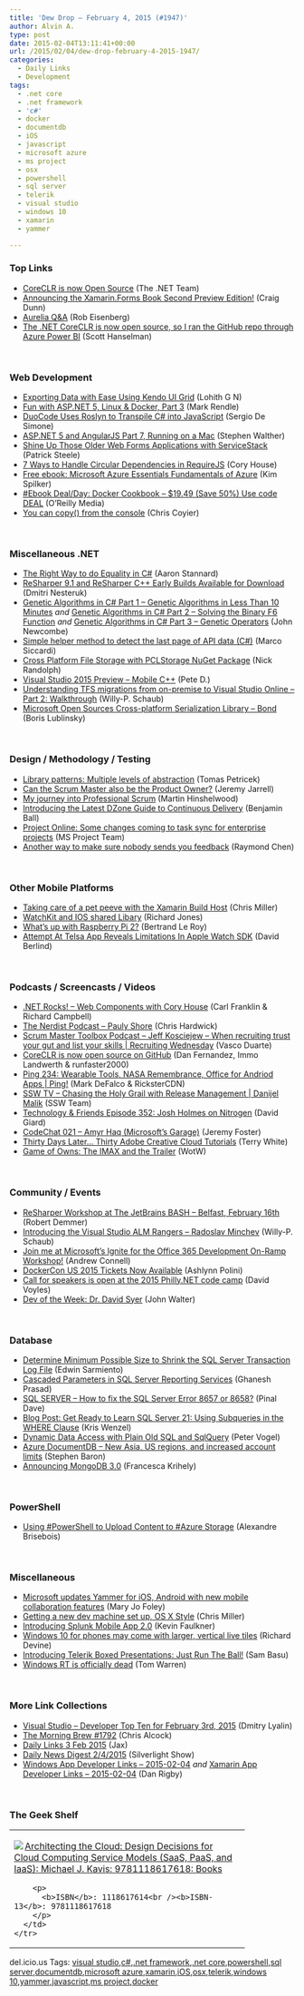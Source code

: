 ```yaml
---
title: 'Dew Drop – February 4, 2015 (#1947)'
author: Alvin A.
type: post
date: 2015-02-04T13:11:41+00:00
url: /2015/02/04/dew-drop-february-4-2015-1947/
categories:
  - Daily Links
  - Development
tags:
  - .net core
  - .net framework
  - 'c#'
  - docker
  - documentdb
  - iOS
  - javascript
  - microsoft azure
  - ms project
  - osx
  - powershell
  - sql server
  - telerik
  - visual studio
  - windows 10
  - xamarin
  - yammer

---
```

### <a name="top"></a>Top Links

  * <a href="http://blogs.msdn.com/b/dotnet/archive/2015/02/03/coreclr-is-now-open-source.aspx" target="_blank">CoreCLR is now Open Source</a> (The .NET Team)
  * <a href="http://blog.xamarin.com/xamarin.forms-book-second-preview/" target="_blank">Announcing the Xamarin.Forms Book Second Preview Edition!</a> (Craig Dunn)
  * <a href="http://eisenbergeffect.bluespire.com/aurelia-qa/" target="_blank">Aurelia Q&A</a> (Rob Eisenberg)
  * <a href="http://feeds.hanselman.com/~/84703527/0/scotthanselman~The-NET-CoreCLR-is-now-open-source-so-I-ran-the-GitHub-repo-through-Azure-Power-BI.aspx" target="_blank">The .NET CoreCLR is now open source, so I ran the GitHub repo through Azure Power BI</a> (Scott Hanselman)

&nbsp;

### <a name="web"></a>Web Development

  * <a href="http://developer.telerik.com/featured/exporting-data-ease-using-kendo-ui-grid/" target="_blank">Exporting Data with Ease Using Kendo UI Grid</a> (Lohith G N)
  * <a href="http://blog.markrendle.net/fun-with-asp-net-5-linux-docker-part-3/" target="_blank">Fun with ASP.NET 5, Linux & Docker, Part 3</a> (Mark Rendle)
  * <a href="http://www.infoq.com/news/2015/02/duocode-csharp-javascript?utm_campaign=infoq_content&utm_source=infoq&utm_medium=feed&utm_term=global" target="_blank">DuoCode Uses Roslyn to Transpile C# into JavaScript</a> (Sergio De Simone)
  * <a href="http://feedproxy.google.com/~r/StephenWalther/~3/K5qph21HQEg/asp-net-5-and-angularjs-part-7-running-on-a-mac" target="_blank">ASP.NET 5 and AngularJS Part 7, Running on a Mac</a> (Stephen Walther)
  * <a href="http://visualstudiomagazine.com/articles/2015/01/01/older-web-forms-applications-with-servicestack.aspx" target="_blank">Shine Up Those Older Web Forms Applications with ServiceStack</a> (Patrick Steele)
  * <a href="http://feeds.feedblitz.com/~/84660987/0/bitnative~Ways-to-Handle-Circular-Dependencies-in-RequireJS/" target="_blank">7 Ways to Handle Circular Dependencies in RequireJS</a> (Cory House)
  * <a href="http://blogs.msdn.com/b/microsoft_press/archive/2015/02/03/free-ebook-microsoft-azure-essentials-fundamentals-of-azure.aspx" target="_blank">Free ebook: Microsoft Azure Essentials Fundamentals of Azure</a> (Kim Spilker)
  * <a href="http://feedproxy.google.com/~r/oreilly/news/~3/G5jfKvRx1Kk/0636920036791.do" target="_blank">#Ebook Deal/Day: Docker Cookbook &#8211; $19.49 (Save 50%) Use code DEAL</a> (O&#8217;Reilly Media)
  * <a href="http://css-tricks.com/can-copy-console/" target="_blank">You can copy() from the console</a> (Chris Coyier)

&nbsp;

### <a name="dotnet"></a>Miscellaneous .NET

  * <a href="http://www.aaronstannard.com/overriding-equality-in-dotnet/" target="_blank">The Right Way to do Equality in C#</a> (Aaron Stannard)
  * <a href="http://blog.jetbrains.com/dotnet/2015/02/03/resharper-9-1-and-resharper-c-early-builds-available-for-download/" target="_blank">ReSharper 9.1 and ReSharper C++ Early Builds Available for Download</a> (Dmitri Nesteruk)
  * <a href="http://www.codeproject.com/Articles/872436/Genetic-Algorithms-in-Csharp-Part-Genetic-Algorith" target="_blank">Genetic Algorithms in C# Part 1 &#8211; Genetic Algorithms in Less Than 10 Minutes</a> _and_ <a href="http://www.codeproject.com/Articles/872465/Genetic-Algorithms-in-Csharp-Part-Solving-the-Bi" target="_blank">Genetic Algorithms in C# Part 2 &#8211; Solving the Binary F6 Function</a> _and_ <a href="http://www.codeproject.com/Articles/872471/Genetic-Algorithms-in-Csharp-Part-Genetic-Opera" target="_blank">Genetic Algorithms in C# Part 3 &#8211; Genetic Operators</a> (John Newcombe)
  * <a href="http://msicc.net/?p=4286" target="_blank">Simple helper method to detect the last page of API data (C#)</a> (Marco Siccardi)
  * <a href="http://feedproxy.google.com/~r/NicksNetTravels/~3/o4q7SWjLj4M/post.aspx" target="_blank">Cross Platform File Storage with PCLStorage NuGet Package</a> (Nick Randolph)
  * <a href="http://peted.azurewebsites.net/visual-studio-2015-preview-mobile-c/" target="_blank">Visual Studio 2015 Preview – Mobile C++</a> (Pete D.)
  * <a href="http://blogs.msdn.com/b/willy-peter_schaub/archive/2015/02/03/understanding-tfs-migrations-from-on-premise-to-visual-studio-online-part-2-walkthrough.aspx" target="_blank">Understanding TFS migrations from on-premise to Visual Studio Online – Part 2: Walkthrough</a> (Willy-P. Schaub)
  * <a href="http://www.infoq.com/news/2015/02/MicrosoftBond?utm_campaign=infoq_content&utm_source=infoq&utm_medium=feed&utm_term=global" target="_blank">Microsoft Open Sources Cross-platform Serialization Library – Bond</a> (Boris Lublinsky)

&nbsp;

### <a name="design"></a>Design / Methodology / Testing

  * <a href="http://tomasp.net/blog/2015/library-layers/index.html" target="_blank">Library patterns: Multiple levels of abstraction</a> (Tomas Petricek)
  * <a href="http://blog.pluralsight.com/scrum-master-and-product-owner" target="_blank">Can the Scrum Master also be the Product Owner?</a> (Jeremy Jarrell)
  * <a href="http://nakedalm.com/journey-professional-scrum/" target="_blank">My journey into Professional Scrum</a> (Martin Hinshelwood)
  * <a href="http://feeds.dzone.com/~r/zones/architects/~3/LaKqZHKnWU8/introducing-latest-dzone-guide" target="_blank">Introducing the Latest DZone Guide to Continuous Delivery</a> (Benjamin Ball)
  * <a href="http://community.office365.com/en-us/b/office_365_community_blog/archive/2015/02/03/project-online-some-changes-coming-to-task-sync-for-enterprise-projects.aspx" target="_blank">Project Online: Some changes coming to task sync for enterprise projects</a> (MS Project Team)
  * <a href="http://blogs.msdn.com/b/oldnewthing/archive/2015/02/03/10590642.aspx" target="_blank">Another way to make sure nobody sends you feedback</a> (Raymond Chen)

&nbsp;

### <a name="mobile"></a>Other Mobile Platforms

  * <a href="http://www.rajapet.com/2015/02/taking-care-of-a-pet-peeve-with-the-xamarin-build-host.html" target="_blank">Taking care of a pet peeve with the Xamarin Build Host</a> (Chris Miller)
  * <a href="http://feedproxy.google.com/~r/geekswithblogs/~3/K1WVB_p5bUc/watckit-and-ios-shared-libary.aspx" target="_blank">WatchKit and IOS shared Libary</a> (Richard Jones)
  * <a href="http://weblogs.asp.net:80/bleroy/what%E2%80%99s-up-with-raspberry-pi-2" target="_blank">What’s up with Raspberry Pi 2?</a> (Bertrand Le Roy)
  * <a href="http://feedproxy.google.com/~r/ProgrammableWeb/~3/tZSN_X6zycE/03" target="_blank">Attempt At Telsa App Reveals Limitations In Apple Watch SDK</a> (David Berlind)

&nbsp;

### <a name="podcasts"></a>Podcasts / Screencasts / Videos

  * <a href="http://www.dotnetrocks.com/default.aspx?ShowNum=1096" target="_blank">.NET Rocks! &#8211; Web Components with Cory House</a> (Carl Franklin & Richard Campbell)
  * <a href="http://nerdist.libsyn.com/pauly-shore" target="_blank">The Nerdist Podcast &#8211; Pauly Shore</a> (Chris Hardwick)
  * <a href="http://www.scrum-master-toolbox.com/2015/02/podcast/jeff-kosciejew-recipe-recruiting-success-trust-gut-list-skills/" target="_blank">Scrum Master Toolbox Podcast &#8211; Jeff Kosciejew &#8211; When recruiting trust your gut and list your skills | Recruiting Wednesday</a> (Vasco Duarte)
  * <a href="http://channel9.msdn.com/Blogs/dotnet/CoreCLR-is-now-open-source-on-GitHub" target="_blank">CoreCLR is now open source on GitHub</a> (Dan Fernandez, Immo Landwerth & runfaster2000)
  * <a href="http://channel9.msdn.com/Shows/PingShow/Ping-234-Wearable-Tools-NASA-Remembrance-Office-for-Andriod-Apps" target="_blank">Ping 234: Wearable Tools, NASA Remembrance, Office for Andriod Apps | Ping!</a> (Mark DeFalco & RicksterCDN)
  * <a href="http://tv.ssw.com/5780/chasing-holy-grail-release-management-danijel-malik" target="_blank">SSW TV &#8211; Chasing the Holy Grail with Release Management | Danijel Malik</a> (SSW Team)
  * <a href="http://technologyandfriends.com/SubText/archive/2015/02/02/tf352.aspx" target="_blank">Technology & Friends Episode 352: Josh Holmes on Nitrogen</a> (David Giard)
  * <a href="http://channel9.msdn.com/Shows/codechat/021" target="_blank">CodeChat 021 &#8211; Amyr Haq (Microsoft&#8217;s Garage)</a> (Jeremy Foster)
  * <a href="http://blogs.adobe.com/creativecloud/thirty-days-later-thirty-adobe-creative-cloud-tutorials" target="_blank">Thirty Days Later… Thirty Adobe Creative Cloud Tutorials</a> (Terry White)
  * <a href="http://watchersonthewall.com/imax-and-the-trailer/" target="_blank">Game of Owns: The IMAX and the Trailer</a> (WotW)

&nbsp;

### <a name="events"></a>Community / Events

  * <a href="http://blog.jetbrains.com/dotnet/2015/02/04/resharper-workshop-at-the-jetbrains-bash-belfast-february-16th/" target="_blank">ReSharper Workshop at The JetBrains BASH – Belfast, February 16th</a> (Robert Demmer)
  * <a href="http://blogs.msdn.com/b/willy-peter_schaub/archive/2015/02/03/introducing-the-visual-studio-alm-rangers-radoslav-minchev.aspx" target="_blank">Introducing the Visual Studio ALM Rangers – Radoslav Minchev</a> (Willy-P. Schaub)
  * <a href="http://feedproxy.google.com/~r/AndrewConnell/~3/JGbboMTJfRk/join-me-at-microsoft-s-ignite-for-the-office-365-development-on-ramp-workshop" target="_blank">Join me at Microsoft&#8217;s Ignite for the Office 365 Development On-Ramp Workshop!</a> (Andrew Connell)
  * <a href="http://blog.docker.com/2015/02/dockercon-us-2015-tickets-now-available/" target="_blank">DockerCon US 2015 Tickets Now Available</a> (Ashlynn Polini)
  * <a href="http://www.davevoyles.com/call-speakers-open-2015-philly-net-code-camp/" target="_blank">Call for speakers is open at the 2015 Philly.NET code camp</a> (David Voyles)
  * <a href="http://feeds.dzone.com/~r/zones/css/~3/W8maIkfB4lQ/dev-week-dr-david-syer" target="_blank">Dev of the Week: Dr. David Syer</a> (John Walter)

&nbsp;

### <a name="sql"></a>Database

  * <a href="http://feedproxy.google.com/~r/MSSQLTips-LatestSqlServerTips/~3/iInvyZvJDCs/tip.asp" target="_blank">Determine Minimum Possible Size to Shrink the SQL Server Transaction Log File</a> (Edwin Sarmiento)
  * <a href="http://feedproxy.google.com/~r/MSSQLTips-LatestSqlServerTips/~3/G5y6o4vrRhQ/tip.asp" target="_blank">Cascaded Parameters in SQL Server Reporting Services</a> (Ghanesh Prasad)
  * <a href="http://blog.sqlauthority.com/2015/02/04/sql-server-how-to-fix-the-sql-server-error-8657-or-8658/" target="_blank">SQL SERVER – How to fix the SQL Server Error 8657 or 8658?</a> (Pinal Dave)
  * <a href="http://www.toadworld.com/platforms/sql-server/b/weblog/archive/2015/02/04/get-ready-to-learn-sql-server-21-using-subqueries-in-the-where-clause.aspx" target="_blank">Blog Post: Get Ready to Learn SQL Server 21: Using Subqueries in the WHERE Clause</a> (Kris Wenzel)
  * <a href="http://visualstudiomagazine.com/articles/2015/02/01/dynamic-data-access.aspx" target="_blank">Dynamic Data Access with Plain Old SQL and SqlQuery</a> (Peter Vogel)
  * <a href="http://azure.microsoft.com/blog/2015/02/03/azure-documentdb-new-asia-us-regions-and-increased-account-limits-2/" target="_blank">Azure DocumentDB – New Asia, US regions, and increased account limits</a> (Stephen Baron)
  * <a href="http://java.dzone.com/articles/announcing-mongodb-30" target="_blank">Announcing MongoDB 3.0</a> (Francesca Krihely)

&nbsp;

### <a name="ps"></a>PowerShell

  * <a href="https://alexandrebrisebois.wordpress.com/2015/02/03/using-powershell-to-upload-content-to-azure-storage/" target="_blank">Using #PowerShell to Upload Content to #Azure Storage</a> (Alexandre Brisebois)

&nbsp;

### <a name="misc"></a>Miscellaneous

  * <a href="http://www.zdnet.com/article/microsoft-updates-yammer-for-ios-android-with-new-mobile-collaboration-features/#ftag=RSSbaffb68" target="_blank">Microsoft updates Yammer for iOS, Android with new mobile collaboration features</a> (Mary Jo Foley)
  * <a href="http://www.rajapet.com/2015/02/getting-a-new-dev-machine-set-up-os-x-style.html" target="_blank">Getting a new dev machine set up, OS X Style</a> (Chris Miller)
  * <a href="http://blogs.splunk.com/2015/02/03/splunk-mobile-app-2-0/" target="_blank">Introducing Splunk Mobile App 2.0</a> (Kevin Faulkner)
  * <a href="http://feedproxy.google.com/~r/wmexperts/~3/9v6R7xSqJ4w/story01.htm" target="_blank">Windows 10 for phones may come with larger, vertical live tiles</a> (Richard Devine)
  * <a href="http://developer.telerik.com/content-types/introducing-telerik-boxed-presentations-just-run-ball/" target="_blank">Introducing Telerik Boxed Presentations: Just Run The Ball!</a> (Sam Basu)
  * <a href="http://www.theverge.com/2015/2/3/7974759/windows-rt-is-dead" target="_blank">Windows RT is officially dead</a> (Tom Warren)

&nbsp;

### <a name="links"></a>More Link Collections

  * <a href="http://www.lyalin.com/2015/02/03/visual-studio-developer-top-ten-for-february-3rd-2015/" target="_blank">Visual Studio – Developer Top Ten for February 3rd, 2015</a> (Dmitry Lyalin)
  * <a href="http://feedproxy.google.com/~r/ReflectivePerspective/~3/rQ1VCha2-WE/" target="_blank">The Morning Brew #1792</a> (Chris Alcock)
  * <a href="http://feedproxy.google.com/~r/parsimonyjax/~3/Wxqi86jabRQ/daily-links-3-feb-2015.html" target="_blank">Daily Links 3 Feb 2015</a> (Jax)
  * <a href="http://feedproxy.google.com/~r/silverlightshow/~3/l3VIMgzuJOA/Daily-News-Digest-2-4-2015.aspx" target="_blank">Daily News Digest 2/4/2015</a> (Silverlight Show)
  * <a href="http://windowsappdev.com/2015/02/windows-app-developer-links-2015-02-04/" target="_blank">Windows App Developer Links &#8211; 2015-02-04</a> _and_ <a href="http://xamarinappdev.com/2015/02/xamarin-app-developer-links-2015-02-04/" target="_blank">Xamarin App Developer Links &#8211; 2015-02-04</a> (Dan Rigby)

&nbsp;

### <a name="shelf"></a>The Geek Shelf

<div id="scid:7dc1bd33-94bd-46fd-a20b-0131235bcd47:d5cab6b9-a52b-4a67-bfa1-e6490d7b3070" class="wlWriterEditableSmartContent" style="float: none; padding-bottom: 0px; padding-top: 0px; padding-left: 0px; margin: 0px; display: inline; padding-right: 0px">
  <table cellspacing="0" cellpadding="2" width="400" border="0" unselectable="on">
    <tr>
      <td valign="top" width="400">
        <p>
          <a title="Architecting the Cloud: Design Decisions for Cloud Computing Service Models (SaaS, PaaS, and IaaS): Michael J. Kavis: 9781118617618: Books" href="http://www.amazon.com/exec/obidos/ASIN/1118617614/alvinashcraft-20"><img data-recalc-dims="1" decoding="async" src="https://i0.wp.com/images.amazon.com/images/P/1118617614.01.MZZZZZZZ.jpg?w=660" border="0" align="left" style="float:left" />Architecting the Cloud: Design Decisions for Cloud Computing Service Models (SaaS, PaaS, and IaaS): Michael J. Kavis: 9781118617618: Books</a>
        </p>
        
        <p>
          <b>ISBN</b>: 1118617614<br /><b>ISBN-13</b>: 9781118617618
        </p>
      </td>
    </tr>
  </table>
</div>

<div id="scid:0767317B-992E-4b12-91E0-4F059A8CECA8:fed73b1d-134f-4fd0-8d44-eca3e35ec7c4" class="wlWriterEditableSmartContent" style="float: none; padding-bottom: 0px; padding-top: 0px; padding-left: 0px; margin: 0px; display: inline; padding-right: 0px">
  del.icio.us Tags: <a href="http://del.icio.us/popular/visual+studio" rel="tag">visual studio</a>,<a href="http://del.icio.us/popular/c%23" rel="tag">c#</a>,<a href="http://del.icio.us/popular/.net+framework" rel="tag">.net framework</a>,<a href="http://del.icio.us/popular/.net+core" rel="tag">.net core</a>,<a href="http://del.icio.us/popular/powershell" rel="tag">powershell</a>,<a href="http://del.icio.us/popular/sql+server" rel="tag">sql server</a>,<a href="http://del.icio.us/popular/documentdb" rel="tag">documentdb</a>,<a href="http://del.icio.us/popular/microsoft+azure" rel="tag">microsoft azure</a>,<a href="http://del.icio.us/popular/xamarin" rel="tag">xamarin</a>,<a href="http://del.icio.us/popular/iOS" rel="tag">iOS</a>,<a href="http://del.icio.us/popular/osx" rel="tag">osx</a>,<a href="http://del.icio.us/popular/telerik" rel="tag">telerik</a>,<a href="http://del.icio.us/popular/windows+10" rel="tag">windows 10</a>,<a href="http://del.icio.us/popular/yammer" rel="tag">yammer</a>,<a href="http://del.icio.us/popular/javascript" rel="tag">javascript</a>,<a href="http://del.icio.us/popular/ms+project" rel="tag">ms project</a>,<a href="http://del.icio.us/popular/docker" rel="tag">docker</a>
</div>
